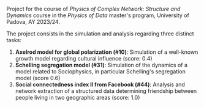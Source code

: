 Project for the course of *Physics of Complex Network: Structure and Dynamics* course in the *Physics of Data* master's program, University of Padova, AY 2023/24.

The project consists in the simulation and analysis regarding three distinct tasks:
1. **Axelrod model for global polarization (#10)**: Simulation of a well-known growth model regarding cultural influence (score: 0.4)
2. **Schelling segregation model (#31)**: Simulation of the dynamics of a model related to Sociophysics, in particular Schelling's segregation model (score 0.6)
3. **Social connectedness index II from Facebook (#44)**: Analysis and network extraction of a structured data determining friendship between people living in two geographic areas (score: 1.0)
